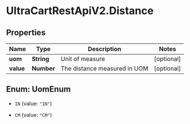# UltraCartRestApiV2.Distance

## Properties

Name | Type | Description | Notes
------------ | ------------- | ------------- | -------------
**uom** | **String** | Unit of measure | [optional] 
**value** | **Number** | The distance measured in UOM | [optional] 



## Enum: UomEnum


* `IN` (value: `"IN"`)

* `CM` (value: `"CM"`)





